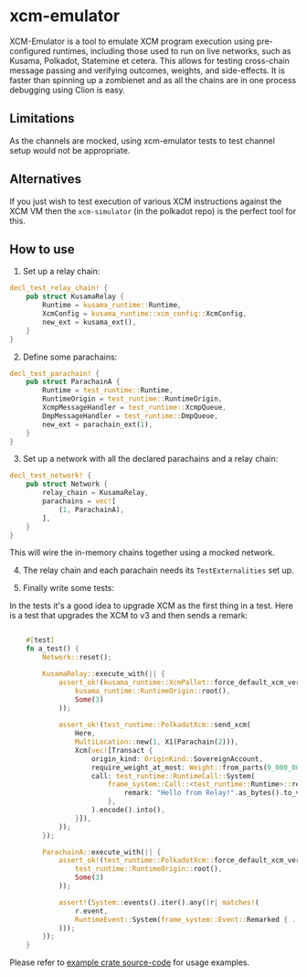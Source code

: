 # xcm-emulator

XCM-Emulator is a tool to emulate XCM program execution using
pre-configured runtimes, including those used to run on live
networks, such as Kusama, Polkadot, Statemine et cetera.
This allows for testing cross-chain message passing and verifying
outcomes, weights, and side-effects. It is faster than spinning up
a zombienet and as all the chains are in one process debugging using Clion is easy.

## Limitations

As the channels are mocked, using xcm-emulator tests to test
channel setup would not be appropriate.

## Alternatives

If you just wish to test execution of various XCM instructions
against the XCM VM then the `xcm-simulator` (in the polkadot
repo) is the perfect tool for this.

## How to use

1. Set up a relay chain:

```rust
decl_test_relay_chain! {
	pub struct KusamaRelay {
		Runtime = kusama_runtime::Runtime,
		XcmConfig = kusama_runtime::xcm_config::XcmConfig,
		new_ext = kusama_ext(),
	}
}
```

2. Define some parachains:
```rust
decl_test_parachain! {
	pub struct ParachainA {
		Runtime = test_runtime::Runtime,
		RuntimeOrigin = test_runtime::RuntimeOrigin,
		XcmpMessageHandler = test_runtime::XcmpQueue,
		DmpMessageHandler = test_runtime::DmpQueue,
		new_ext = parachain_ext(1),
	}
}
```

3. Set up a network with all the declared parachains and a relay chain:
```rust
decl_test_network! {
	pub struct Network {
		relay_chain = KusamaRelay,
		parachains = vec![
			(1, ParachainA),
		],
	}
}
```

This will wire the in-memory chains together using a mocked network.

4. The relay chain and each parachain needs its `TestExternalities` set up.

5. Finally write some tests:

In the tests it's a good idea to upgrade XCM as the first thing in a test.
Here is a test that upgrades the XCM to v3 and then sends a remark:

```rust

	#[test]
	fn a_test() {
		Network::reset();

		KusamaRelay::execute_with(|| {
			assert_ok!(kusama_runtime::XcmPallet::force_default_xcm_version(
				kusama_runtime::RuntimeOrigin::root(),
				Some(3)
			));
			
    		assert_ok!(test_runtime::PolkadotXcm::send_xcm(
				Here,
				MultiLocation::new(1, X1(Parachain(2))),
				Xcm(vec![Transact {
					origin_kind: OriginKind::SovereignAccount,
					require_weight_at_most: Weight::from_parts(9_000_000, 0),
					call: test_runtime::RuntimeCall::System(
                        frame_system::Call::<test_runtime::Runtime>::remark_with_event {
                            remark: "Hello from Relay!".as_bytes().to_vec(),
                        },
                    ).encode().into(),
				}]),
			));
		});

		ParachainA::execute_with(|| {
			assert_ok!(test_runtime::PolkadotXcm::force_default_xcm_version(
				test_runtime::RuntimeOrigin::root(),
				Some(3)
			));

			assert!(System::events().iter().any(|r| matches!(
				r.event,
				RuntimeEvent::System(frame_system::Event::Remarked { .. })
			)));
		});
	}
```

Please refer to [example crate source-code](example/src/lib.rs) for usage examples.
